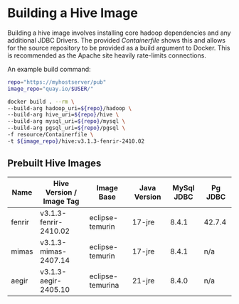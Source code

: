 
Building a Hive Image
======================

Building a hive image involves installing core hadoop dependencies and any 
additional JDBC Drivers. The provided *Containerfile* shows this and 
allows for the source repository to be provided as a build argument to 
Docker. This is recommended as the Apache site heavily rate-limits connections.

An example build command:

```bash
repo="https://myhostserver/pub"
image_repo="quay.io/$USER/"

docker build . --rm \
--build-arg hadoop_uri=${repo}/hadoop \
--build-arg hive_uri=${repo}/hive \
--build-arg mysql_uri=${repo}/mysql \
--build-arg pgsql_uri=${repo}/pgsql \
-f resource/Containerfile \
-t ${image_repo}/hive:v3.1.3-fenrir-2410.02
```

## Prebuilt Hive Images

|  Name     |  Hive Version / Image Tag       |  Image Base           | Java Version   |  MySql JDBC | Pg JDBC |
|-----------|---------------------------------|-----------------------|----------------|-------------|---------|
| fenrir    | v3.1.3-fenrir-2410.02           | eclipse-temurin       |  17-jre        |    8.4.1    | 42.7.4  |
| mimas     | v3.1.3-mimas-2407.14            | eclipse-temurin       |  17-jre        |    8.4.1    |  n/a    |
| aegir     | v3.1.3-aegir-2405.10            | eclipse-temurina      |  21-jre        |    8.4.0    |  n/a    |

